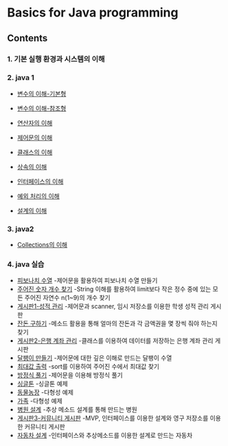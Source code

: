 ﻿# Basics for Java programming

## Contents

### 1. 기본 실행 환경과 시스템의 이해


### 2. java 1

- [변수의 이해-기본형](https://github.com/qskeksq/BasicJava/blob/master/0510_1.md)

- [변수의 이해-참조형](https://github.com/qskeksq/BasicJava/blob/master/0510_2.md)

- [연산자의 이해](https://github.com/qskeksq/BasicJava/blob/master/0510_3.md)

- [제어문의 이해](https://github.com/qskeksq/BasicJava/blob/master/0511_1.md)

- [클래스의 이해](https://github.com/qskeksq/BasicJava/blob/master/0512_1.md)

- [상속의 이해](https://github.com/qskeksq/Basics_for_java_programming/blob/master/0516_1.md)

- [인터페이스의 이해](https://github.com/qskeksq/Basics_for_java_programming/blob/master/0516_2.md)

- [예외 처리의 이해](https://github.com/qskeksq/Basics_for_java_programming/blob/master/0516_3.md)

- [설계의 이해](https://github.com/qskeksq/Basics_for_java_programming/blob/master/0519_1.md)

### 3. java2

- [Collections의 이해](https://github.com/qskeksq/BasicJava/blob/master/0512_2.md)

### 4. java 실습
- [피보나치 수열](https://github.com/qskeksq/Fibonacci_for_control_st) -제어문을 활용하여 피보나치 수열 만들기
- [주어진 숫자 개수 찾기](https://github.com/qskeksq/HowMany_for_string_and_control) -String 이해를 활용하여 limit보다 작은 정수 중에 있는 모든 주어진 자연수 n(1~9)의 개수 찾기
- [게시판1-성적 관리](https://github.com/qskeksq/ArrayBoard_for_array/blob/master/Board.java) -제어문과 scanner, 임시 저장소를 이용한 학생 성적 관리 게시판
- [잔돈 구하기](https://github.com/qskeksq/CountingMachine_for_method) -메소드 활용을 통해 얼마의 잔돈과 각 금액권을 몇 장씩 줘야 하는지 찾기
- [게시판2-은행 계좌 관리](https://github.com/qskeksq/BankAccount_for_class_and_collection) -클래스를 이용하여 데이터를 저장하는 은행 계좌 관리 게시판
- [달팽이 만들기](https://github.com/qskeksq/DrawSnail_for_control_extreme) -제어문에 대한 깊은 이해로 만드는 달팽이 수열
- [최대값 출력](https://github.com/qskeksq/ArrayMax_for_array_and_sort) -sort를 이용하여 주어진 수에서 최대값 찾기
- [방정식 풀기](https://github.com/qskeksq/SimpleEquation_for_control_st) -제어문을 이용해 방정식 풀기
- [싱글톤](https://github.com/qskeksq/Shop_for_singleton) -싱글톤 예제
- [동물농장](https://github.com/qskeksq/AnimalFarm_for_polymorphism) -다형성 예제
- [가족](https://github.com/qskeksq/Family_for_polymorphism) -다형성 예제
- [병원 설계](https://github.com/qskeksq/Hospital_for_extend) -추상 메소드 설계를 통해 만드는 병원
- [게시판3-커뮤니티 게시판](https://github.com/qskeksq/Board_for_MVP_design_and_Interface) -MVP, 인터페이스를 이용한 설계와 영구 저장소를 이용한 커뮤니티 게시판
- [자동차 설계](https://github.com/qskeksq/GoodCar_for_polymorphism_and_design) -인터페이스와 추상메소드를 이용한 설계로 만드는 자동차
